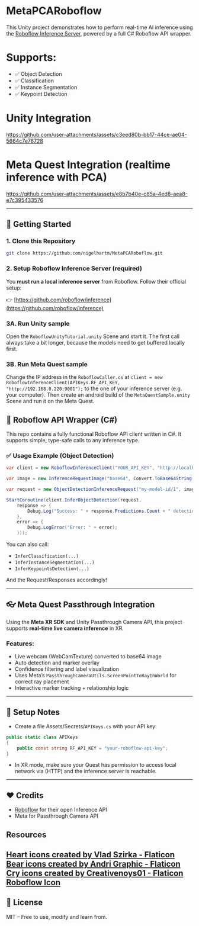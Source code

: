 ﻿# MetaPCARoboflow

This Unity project demonstrates how to perform real-time AI inference using the [Roboflow Inference Server](https://github.com/roboflow/inference), powered by a full C# Roboflow API wrapper.

# Supports:
- ✅ Object Detection
- ✅ Classification
- ✅ Instance Segmentation
- ✅ Keypoint Detection

# Unity Integration



https://github.com/user-attachments/assets/c3eed80b-bb17-44ce-ae04-5664c7e76728



# Meta Quest Integration (realtime inference with **PCA**)



https://github.com/user-attachments/assets/e8b7b40e-c85a-4ed8-aea8-e7c395433576



---

## 🚀 Getting Started

### 1. Clone this Repository
```bash
git clone https://github.com/nigelhartm/MetaPCARoboflow.git
````

### 2. Setup Roboflow Inference Server (required)

You **must run a local inference server** from Roboflow. Follow their official setup:

👉 [https://github.com/roboflow/inference](https://github.com/roboflow/inference)

### 3A. Run Unity sample

Open the `RoboflowUnityTutorial.unity` Scene and start it. The first call always take a bit longer, because the models need to get buffered locally first.

### 3B. Run Meta Quest sample

Change the IP address in the `RoboflowCaller.cs` at `client = new RoboflowInferenceClient(APIKeys.RF_API_KEY, "http://192.168.0.220:9001");` to the one of your inference server (e.g. your computer).
Then create an android build of the `MetaQuestSample.unity` Scene and run it on the Meta Quest.

## 🧠 Roboflow API Wrapper (C#)

This repo contains a fully functional Roboflow API client written in C#.
It supports simple, type-safe calls to any inference type.

### ✅ Usage Example (Object Detection)

```csharp
var client = new RoboflowInferenceClient("YOUR_API_KEY", "http://localhost:9001");

var image = new InferenceRequestImage("base64", Convert.ToBase64String(myTexture.EncodeToPNG()));

var request = new ObjectDetectionInferenceRequest("my-model-id/1", image);

StartCoroutine(client.InferObjectDetection(request, 
    response => {
        Debug.Log("Success: " + response.Predictions.Count + " detections");
    },
    error => {
        Debug.LogError("Error: " + error);
    }));
```

You can also call:

* `InferClassification(...)`
* `InferInstanceSegmentation(...)`
* `InferKeypointsDetection(...)`

And the Request/Responses accordingly!

---

## 👓 Meta Quest Passthrough Integration

Using the **Meta XR SDK** and Unity Passthrough Camera API, this project supports **real-time live camera inference** in XR.

### Features:
* Live webcam (WebCamTexture) converted to base64 image
* Auto detection and marker overlay
* Confidence filtering and label visualization
* Uses Meta’s `PassthroughCameraUtils.ScreenPointToRayInWorld` for correct ray placement
* Interactive marker tracking + relationship logic

---

## 🔑 Setup Notes

* Create a file Assets/Secrets/`APIKeys.cs` with your API key:

```csharp
public static class APIKeys
{
    public const string RF_API_KEY = "your-roboflow-api-key";
}
```

* In XR mode, make sure your Quest has permission to access local network via (HTTP) and the inference server is reachable.

---

## ❤️ Credits

* [Roboflow](https://roboflow.com) for their open Inference API
* Meta for Passthrough Camera API

## Resources

<a href="https://www.flaticon.com/free-icons/heart" title="heart icons">Heart icons created by Vlad Szirka - Flaticon</a><br>
<a href="https://www.flaticon.com/free-icons/bear" title="bear icons">Bear icons created by Andri Graphic - Flaticon</a><br>
<a href="https://www.flaticon.com/free-icons/cry" title="cry icons">Cry icons created by Creativenoys01 - Flaticon</a><br>
<a href="https://console.cloud.google.com/marketplace/product/roboflow-public/roboflow" title="cry icons">Roboflow Icon</a><br>
---

## 📄 License
MIT – Free to use, modify and learn from.
